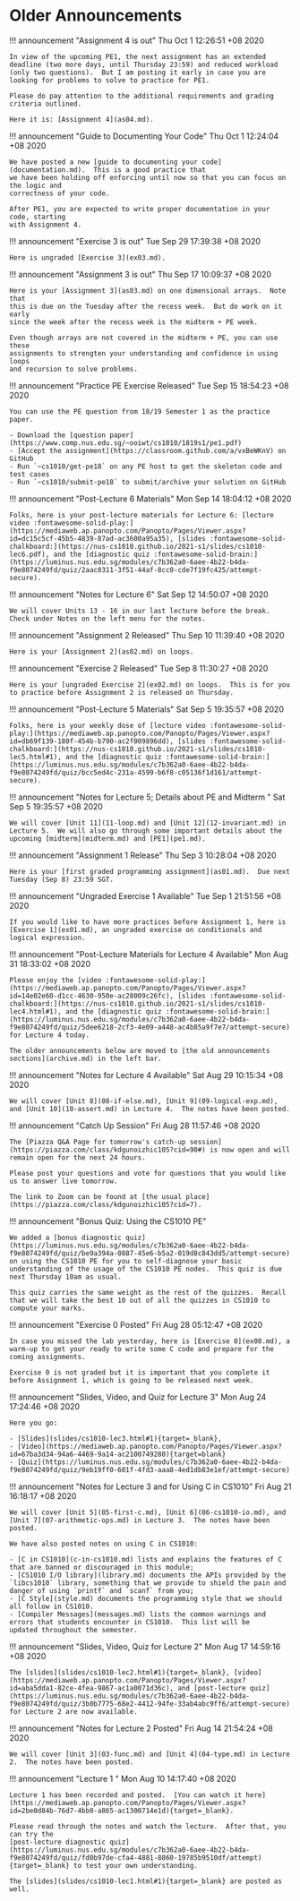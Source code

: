 # Older Announcements

!!! announcement "Assignment 4 is out"
	Thu Oct  1 12:26:51 +08 2020

	In view of the upcoming PE1, the next assignment has an extended deadline (two more days, until Thursday 23:59) and reduced workload (only two questions).  But I am posting it early in case you are looking for problems to solve to practice for PE1.
	
	Please do pay attention to the additional requirements and grading criteria outlined.
	
	Here it is: [Assignment 4](as04.md).

!!! announcement "Guide to Documenting Your Code"
	Thu Oct  1 12:24:04 +08 2020

	We have posted a new [guide to documenting your code](documentation.md).  This is a good practice that
	we have been holding off enforcing until now so that you can focus on the logic and
	correctness of your code.  
	
	After PE1, you are expected to write proper documentation in your code, starting 
	with Assignment 4.

!!! announcement "Exercise 3 is out"
	Tue Sep 29 17:39:38 +08 2020

	Here is ungraded [Exercise 3](ex03.md).

!!! announcement "Assignment 3 is out"
	Thu Sep 17 10:09:37 +08 2020

	Here is your [Assignment 3](as03.md) on one dimensional arrays.  Note that
	this is due on the Tuesday after the recess week.  But do work on it early 
	since the week after the recess week is the midterm + PE week.
	
	Even though arrays are not covered in the midterm + PE, you can use these
	assignments to strengten your understanding and confidence in using loops
	and recursion to solve problems.

!!! announcement "Practice PE Exercise Released"
	Tue Sep 15 18:54:23 +08 2020

    You can use the PE question from 18/19 Semester 1 as the practice paper.
    
    - Download the [question paper](https://www.comp.nus.edu.sg/~ooiwt/cs1010/1819s1/pe1.pdf)
    - [Accept the assignment](https://classroom.github.com/a/vxBeWKnV) on GitHub
    - Run `~cs1010/get-pe18` on any PE host to get the skeleton code and test cases
    - Run `~cs1010/submit-pe18` to submit/archive your solution on GitHub

!!! announcement "Post-Lecture 6 Materials"
	Mon Sep 14 18:04:12 +08 2020

	Folks, here is your post-lecture materials for Lecture 6: [lecture video :fontawesome-solid-play:](https://mediaweb.ap.panopto.com/Panopto/Pages/Viewer.aspx?id=dc15c5cf-45b5-4839-87ad-ac3600a95a35), [slides :fontawesome-solid-chalkboard:](https://nus-cs1010.github.io/2021-s1/slides/cs1010-lec6.pdf), and the [diagnostic quiz :fontawesome-solid-brain:](https://luminus.nus.edu.sg/modules/c7b362a0-6aee-4b22-b4da-f9e8074249fd/quiz/2aac0311-3f51-44af-8cc0-cde7f19fc425/attempt-secure).

!!! announcement "Notes for Lecture 6"
	Sat Sep 12 14:50:07 +08 2020

	We will cover Units 13 - 16 in our last lecture before the break.  Check under Notes on the left menu for the notes. 

!!! announcement "Assignment 2 Released"
	Thu Sep 10 11:39:40 +08 2020

	Here is your [Assignment 2](as02.md) on loops.

!!! announcement "Exercise 2 Released"
	Tue Sep  8 11:30:27 +08 2020

	Here is your [ungraded Exercise 2](ex02.md) on loops.  This is for you to practice before Assignment 2 is released on Thursday.


!!! announcement "Post-Lecture 5 Materials"
	Sat Sep  5 19:35:57 +08 2020

	Folks, here is your weekly dose of [lecture video :fontawesome-solid-play:](https://mediaweb.ap.panopto.com/Panopto/Pages/Viewer.aspx?id=db69f139-180f-454b-b790-ac2f009896dd), [slides :fontawesome-solid-chalkboard:](https://nus-cs1010.github.io/2021-s1/slides/cs1010-lec5.html#1), and the [diagnostic quiz :fontawesome-solid-brain:](https://luminus.nus.edu.sg/modules/c7b362a0-6aee-4b22-b4da-f9e8074249fd/quiz/bcc5ed4c-231a-4599-b6f8-c05136f1d161/attempt-secure).

!!! announcement "Notes for Lecture 5; Details about PE and Midterm "
	Sat Sep  5 19:35:57 +08 2020

	We will cover [Unit 11](11-loop.md) and [Unit 12](12-invariant.md) in Lecture 5.  We will also go through some important details about the upcoming [midterm](midterm.md) and [PE1](pe1.md).

!!! announcement "Assignment 1 Release"
	Thu Sep  3 10:28:04 +08 2020

	Here is your [first graded programming assignment](as01.md).  Due next Tuesday (Sep 8) 23:59 SGT.

!!! announcement "Ungraded Exercise 1 Available"
	Tue Sep  1 21:51:56 +08 2020

	If you would like to have more practices before Assignment 1, here is [Exercise 1](ex01.md), an ungraded exercise on conditionals and logical expression.

!!! announcement "Post-Lecture Materials for Lecture 4 Available"
	Mon Aug 31 18:33:02 +08 2020

	Please enjoy the [video :fontawesome-solid-play:](https://mediaweb.ap.panopto.com/Panopto/Pages/Viewer.aspx?id=14e02e60-d1cc-4630-950e-ac28009c26fc), [slides :fontawesome-solid-chalkboard:](https://nus-cs1010.github.io/2021-s1/slides/cs1010-lec4.html#1), and the [diagnostic quiz :fontawesome-solid-brain:](https://luminus.nus.edu.sg/modules/c7b362a0-6aee-4b22-b4da-f9e8074249fd/quiz/5dee6218-2cf3-4e09-a448-ac4b85a9f7e7/attempt-secure) for Lecture 4 today.
	
	The older announcements below are moved to [the old announcements sections](archive.md) in the left bar.


!!! announcement "Notes for Lecture 4 Available"
    Sat Aug 29 10:15:34 +08 2020

	We will cover [Unit 8](08-if-else.md), [Unit 9](09-logical-exp.md), and [Unit 10](10-assert.md) in Lecture 4.  The notes have been posted.

!!! announcement "Catch Up Session"
	Fri Aug 28 11:57:46 +08 2020

	The [Piazza Q&A Page for tomorrow's catch-up session](https://piazza.com/class/kdgunoizhic105?cid=90#) is now open and will remain open for the next 24 hours.  
	
	Please post your questions and vote for questions that you would like us to answer live tomorrow.
	
	The link to Zoom can be found at [the usual place](https://piazza.com/class/kdgunoizhic105?cid=7).

!!! announcement "Bonus Quiz: Using the CS1010 PE"

	We added a [bonus diagnostic quiz](https://luminus.nus.edu.sg/modules/c7b362a0-6aee-4b22-b4da-f9e8074249fd/quiz/be9a394a-0887-45e6-b5a2-019d8c843dd5/attempt-secure) on using the CS1010 PE for you to self-diagnose your basic understanding of the usage of the CS1010 PE nodes.  This quiz is due next Thursday 10am as usual.
	
	This quiz carries the same weight as the rest of the quizzes.  Recall
	that we will take the best 10 out of all the quizzes in CS1010 to compute your marks.

!!! announcement "Exercise 0 Posted"
	Fri Aug 28 05:12:47 +08 2020

	In case you missed the lab yesterday, here is [Exercise 0](ex00.md), a warm-up to get your ready to write some C code and prepare for the coming assignments.
	
	Exercise 0 is not graded but it is important that you complete it before Assignment 1, which is going to be released next week.

!!! announcement "Slides, Video, and Quiz for Lecture 3"
	Mon Aug 24 17:24:46 +08 2020

	Here you go: 
	
	- [Slides](slides/cs1010-lec3.html#1){target=_blank}, 
	- [Video](https://mediaweb.ap.panopto.com/Panopto/Pages/Viewer.aspx?id=67ba3d34-94a6-4469-9a14-ac2100749280){target=blank}
	- [Quiz](https://luminus.nus.edu.sg/modules/c7b362a0-6aee-4b22-b4da-f9e8074249fd/quiz/9eb19ff0-601f-4fd3-aaa8-4ed1db83e1ef/attempt-secure)


!!! announcement "Notes for Lecture 3 and for Using C in CS1010"
	Fri Aug 21 16:18:17 +08 2020

	We will cover [Unit 5](05-first-c.md), [Unit 6](06-cs1010-io.md), and [Unit 7](07-arithmetic-ops.md) in Lecture 3.  The notes have been posted.
	
	We have also posted notes on using C in CS1010:
	
	- [C in CS1010](c-in-cs1010.md) lists and explains the features of C that are banned or discouraged in this module;
	- [CS1010 I/O library](library.md) documents the APIs provided by the `libcs1010` library, something that we provide to shield the pain and danger of using `printf` and `scanf` from you;
	- [C Style](style.md) documents the programming style that we should all follow in CS1010.
	- [Compiler Messages](messages.md) lists the common warnings and errors that students encounter in CS1010.  This list will be 
	updated throughout the semester.

!!! announcement "Slides, Video, Quiz for Lecture 2"
	Mon Aug 17 14:59:16 +08 2020

	The [slides](slides/cs1010-lec2.html#1){target=_blank}, [video](https://mediaweb.ap.panopto.com/Panopto/Pages/Viewer.aspx?id=aba5dda1-82ce-4fea-9867-ac1a0071d36c), and [post-lecture quiz](https://luminus.nus.edu.sg/modules/c7b362a0-6aee-4b22-b4da-f9e8074249fd/quiz/3b0b7775-68e2-4412-94fe-33ab4abc9ff6/attempt-secure) for Lecture 2 are now available.


!!! announcement "Notes for Lecture 2 Posted"
	Fri Aug 14 21:54:24 +08 2020

    We will cover [Unit 3](03-func.md) and [Unit 4](04-type.md) in Lecture 2.  The notes have been posted.

!!! announcement "Lecture 1 "
	Mon Aug 10 14:17:40 +08 2020

    Lecture 1 has been recorded and posted.  [You can watch it here](https://mediaweb.ap.panopto.com/Panopto/Pages/Viewer.aspx?id=2be0d84b-76d7-4bb0-a865-ac1300714e1d){target=_blank}.
    
    Please read through the notes and watch the lecture.  After that, you can try the 
    [post-lecture diagnostic quiz](https://luminus.nus.edu.sg/modules/c7b362a0-6aee-4b22-b4da-f9e8074249fd/quiz/fd0b97de-cfa4-4881-8860-19785b9510df/attempt){target=_blank} to test your own understanding.
    
    The [slides](slides/cs1010-lec1.html#1){target=_blank} are posted as well.
